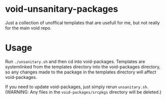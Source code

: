 # void-unsanitary-packages
Just a collection of unoffical templates that are usefull for me, but not really for the main void repo.

# Usage
Run `./unsanitary.sh` and then cd into void-packages. Templates are systemlinked from the templates directory into the void-packages directory, so any changes made to the package in the templates directory will affect void-packages.

If you need to update void-packages, just simply rerun `unsanitary.sh`. (WARNING: Any files in the `void-packages/srcpkgs` directory will be deleted.)
